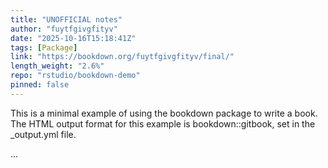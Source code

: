 ```yaml
---
title: "UNOFFICIAL notes"
author: "fuytfgivgfityv"
date: "2025-10-16T15:18:41Z"
tags: [Package]
link: "https://bookdown.org/fuytfgivgfityv/final/"
length_weight: "2.6%"
repo: "rstudio/bookdown-demo"
pinned: false
---
```


<p>This is a minimal example of using the bookdown package to write a book.
The HTML output format for this example is bookdown::gitbook,
set in the _output.yml file.</p> ...
